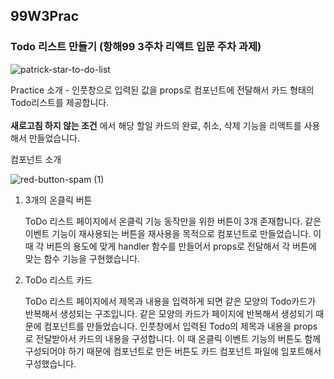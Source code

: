 ## 99W3Prac

### Todo 리스트 만들기 (항해99 3주차 리액트 입문 주차 과제)
![patrick-star-to-do-list](https://user-images.githubusercontent.com/90745936/204481076-d3ae866f-ba7d-4d18-b54e-c1c718885816.gif)

Practice 소개 - 인풋창으로 입력된 값을 props로 컴포넌트에 전달해서 카드 형태의 Todo리스트를 제공합니다.
<br/><br/>
__새로고침 하지 않는 조건__ 에서 해당 할일 카드의 완료, 취소, 삭제 기능을 리액트를 사용해서 만들었습니다.

컴포넌트 소개


![red-button-spam (1)](https://user-images.githubusercontent.com/90745936/204480223-718adfae-7943-46e1-a09d-899a3e342d7d.gif)
1. 3개의 온클릭 버튼 

   ToDo 리스트 페이지에서 온클릭 기능 동작만을 위한 버튼이 3개 존재합니다.
   같은 이벤트 기능이 재사용되는 버튼을 재사용을 목적으로 컴포넌트로 만들었습니다.
   이 때 각 버튼의 용도에 맞게 handler 함수를 만들어서 props로 전달해서 각 버튼에 맞는 함수 기능을 구현했습니다.


2. ToDo 리스트 카드

   ToDo 리스트 페이지에서 제목과 내용을 입력하게 되면 같은 모양의 Todo카드가 반복해서 생성되는 구조입니다.
   같은 모양의 카드가 페이지에 반복해서 생성되기 때문에 컴포넌트를 만들었습니다.
   인풋창에서 입력된 Todo의 제목과 내용을 props로 전달받아서 카드의 내용을 구성합니다.
   이 때 온클릭 이벤트 기능의 버튼도 함께 구성되어야 하기 때문에 컴포넌트로 만든 버튼도 카드 컴포넌트 파일에
   임포트해서 구성했습니다.

